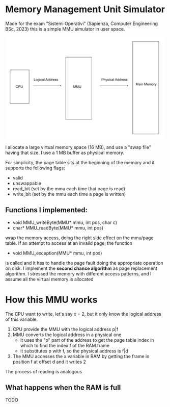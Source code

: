 # Memory Management Unit Simulator
Made for the exam "Sistemi Operativi" (Sapienza, Computer Engineering BSc, 2023) this is a simple MMU simulator in user space. 

![MMU Diagram](images/MMU.png)

I allocate a large virtual memory space (16 MB), and use a "swap file" having that size. I use a 1 MB buffer as physical memory.
 
For simplicity, the page table sits at the beginning of the memory and it supports the following flags:
 - valid
 - unswappable
 - read_bit (set by the mmu each time that page is read)
 - write_bit (set by the mmu each time a page is written)

## Functions I implemented:
- void MMU_writeByte(MMU* mmu, int pos, char c)
- char* MMU_readByte(MMU* mmu, int pos)

wrap the memory access, doing the right side effect on the mmu/page table. If an attempt to access at an invalid page, the function 
- void MMU_exception(MMU* mmu, int pos)

is called and it has to handle the page fault doing the appropriate operation on disk. I implement the **second chance algorithm** as page replacement algorithm.  I stressed the memory with different access patterns, and I assume all the virtual memory is allocated


# How this MMU works
The CPU want to write, let's say x = 2, but it only know the logical address of this variable. 
1. CPU provide the MMU with the logical address p|f
2. MMU converts the logical address in a physical one
	- it uses the "p" part of the address to get the page table index in which to find the index f of the RAM frame
	- it substitutes p with f, so the physical address is f|d 
3. The MMU accesses the x variable in RAM by getting the frame in position f at offset d and it writes 2

The process of reading is analogous

## What happens when the RAM is full
TODO